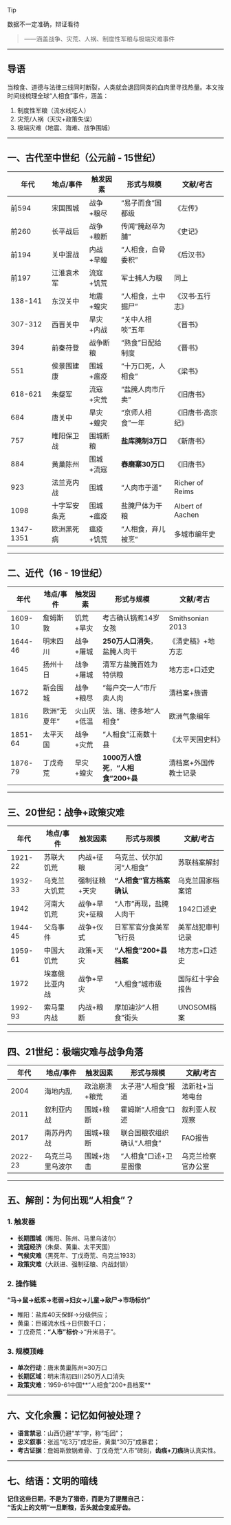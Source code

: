 > [!Tip]
> 数据不一定准确，辩证看待

> ——涵盖战争、灾荒、人祸、制度性军粮与极端灾难事件

---

## 导语
当粮食、道德与法律三线同时断裂，人类就会退回同类的血肉里寻找热量。本文按时间线梳理全球“人相食”事件，涵盖：
1. 制度性军粮（流水线吃人）
2. 灾荒/人祸（天灾+政策失误）
3. 极端灾难（地震、海难、战争围城）

---

## 一、古代至中世纪（公元前 - 15世纪）

| 年代 | 地点/事件 | 触发因素 | 形式与规模 | 文献/考古 |
|------|-----------|----------|------------|-----------|
| 前594 | 宋国围城 | 战争+粮尽 | “易子而食”国都级 | 《左传》 |
| 前260 | 长平战后 | 战争+粮断 | 传闻“腌赵卒为脯” | 《史记》 |
| 前194 | 关中混战 | 内战+旱蝗 | “人相食，白骨委积” | 《后汉书》 |
| 前197 | 江淮袁术军 | 流寇+饥荒 | 军士捕人为粮 | 同上 |
| 138-141 | 东汉关中 | 地震+蝗灾 | “人相食，土中掘尸” | 《汉书·五行志》 |
| 307-312 | 西晋关中 | 旱灾+内战 | “关中人相啖”五年 | 《晋书》 |
| 394 | 前秦苻登 | 战争断粮 | “熟食”日配给制度 | 《晋书》 |
| 551 | 侯景围建康 | 围城+瘟疫 | “十万口死，人相食” | 《梁书》 |
| 618-621 | 朱粲军 | 流寇+灾荒 | “盐腌人肉市斤卖” | 《旧唐书》 |
| 684 | 唐关中 | 旱灾+蝗灾 | “京师人相食”一年 | 《旧唐书·高宗纪》 |
| 757 | 睢阳保卫战 | 围城断粮 | **盐库腌制3万口** | 《新唐书》 |
| 884 | 黄巢陈州 | 围城+流寇 | **舂磨寨30万口** | 《旧唐书》 |
| 923 | 法兰克内战 | 围城 | “人肉市于道” | Richer of Reims |
| 1098 | 十字军安条克 | 围城+瘟疫 | 盐腌尸体为干粮 | Albert of Aachen |
| 1347-1351 | 欧洲黑死病 | 瘟疫+饥荒 | “人相食，弃儿被烹” | 多城市编年史 |

---

## 二、近代（16 - 19世纪）

| 年代 | 地点/事件 | 触发因素 | 形式与规模 | 文献/考古 |
|------|-----------|----------|------------|-----------|
| 1609-10 | 詹姆斯敦 | 饥荒+旱灾 | 考古确认锅煮14岁女孩 | Smithsonian 2013 |
| 1644-46 | 明末四川 | 战争+屠城 | **250万人口消失**，盐腌人肉干 | 《清史稿》+地方志 |
| 1645 | 扬州十日 | 战争+屠城 | 清军方盐腌百姓为特供粮 | 地方志+口述史 |
| 1672 | 新会围城 | 战争+粮尽 | “每户交一人”市斤卖人肉 | 清档案+族谱 |
| 1816 | 欧洲“无夏年” | 火山灰+低温 | 法、瑞、德多地“人相食” | 欧洲气象编年 |
| 1851-64 | 太平天国 | 战争+灾荒 | “人相食”江南数十县 | 《太平天国史料》 |
| 1876-79 | 丁戊奇荒 | 旱灾+蝗灾 | **1000万人饿死**，**“人相食”200+县** | 清档案+外国传教士记录 |

---

## 三、20世纪：战争+政策灾难

| 年代 | 地点/事件 | 触发因素 | 形式与规模 | 文献/考古 |
|------|-----------|----------|------------|-----------|
| 1921-22 | 苏联大饥荒 | 内战+征粮 | 乌克兰、伏尔加河“人相食” | 苏联档案解封 |
| 1932-33 | 乌克兰大饥荒 | 强制征粮+天灾 | **“人相食”官方档案确认** | 乌克兰国家档案馆 |
| 1942 | 河南大饥荒 | 战争+旱灾+征粮 | “人市”再现，盐腌人肉干 | 1942口述史 |
| 1944-45 | 父岛事件 | 战争+仪式 | 日军军官分食美军飞行员 | 美军战犯审判记录 |
| 1959-61 | 中国大饥荒 | 政策+天灾 | **“人相食”200+县档案** | 地方志+口述史 |
| 1972 | 埃塞俄比亚内战 | 战争+旱灾 | “人相食”城市级 | 国际红十字会报告 |
| 1992-93 | 索马里内战 | 内战+粮断 | 摩加迪沙“人相食”街头 | UNOSOM档案 |

---

## 四、21世纪：极端灾难与战争角落

| 年代 | 地点/事件 | 触发因素 | 形式与规模 | 文献/考古 |
|------|-----------|----------|------------|-----------|
| 2004 | 海地内乱 | 政治崩溃+粮荒 | 太子港“人相食”报道 | 法新社+当地电台 |
| 2011 | 叙利亚内战 | 围城+粮断 | 霍姆斯“人相食”口述 | 叙利亚人权观察 |
| 2017 | 南苏丹内战 | 围城+粮断 | 联合国粮农组织确认“人相食” | FAO报告 |
| 2022-23 | 乌克兰马里乌波尔 | 围城+炮击 | “人相食”口述+卫星图像 | 乌克兰检察官办公室 |

---

## 五、解剖：为何出现“人相食”？

### 1. 触发器
- **长期围城**（睢阳、陈州、马里乌波尔）
- **流寇经济**（朱粲、黄巢、太平天国）
- **气候灾难**（黑死年、丁戊奇荒、乌克兰1933）
- **政策灾难**（大跃进、强制征粮、内战封锁）

### 2. 操作链
**“马→鼠→纸浆→老弱→妇女→儿童→敌尸→市场标价”**
- 睢阳：盐库40天保鲜→分级供应；
- 黄巢：巨碓流水线→日供数千口；
- 丁戊奇荒：**“人市”标价**→“升米易子”。

### 3. 规模顶峰
- **单次行动**：唐末黄巢陈州≈30万口
- **长期区域**：明末清初四川250万人口消失
- **政策灾难**：1959-61中国**“人相食”200+县档案**

---

## 六、文化余震：记忆如何被处理？
- **语言禁忌**：山西仍避“羊”字，称“毛团”；
- **忠义叙事**：张巡“吃3万”成忠臣，黄巢“30万”成暴君；
- **考古证据**：詹姆斯敦锅煮骨、丁戊奇荒“人市”碑刻，**齿痕+刀痕**确认真实性。

---

## 七、结语：文明的暗线
**记住这些日期，不是为了猎奇，而是为了提醒自己：**  
**“舌尖上的文明”一旦断粮，舌头就会变成牙齿。**

---  
